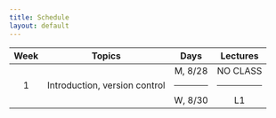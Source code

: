 ```yaml
---
title: Schedule
layout: default
---
```


| Week  | Topics                        | Days     | Lectures |
| :---: | :---:                         | :---:    | :---:    |
| 1     | Introduction, version control | M, 8/28 <hr> W, 8/30 | NO CLASS <hr> L1 |

